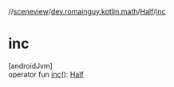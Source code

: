 //[sceneview](../../../index.md)/[dev.romainguy.kotlin.math](../index.md)/[Half](index.md)/[inc](inc.md)

# inc

[androidJvm]\
operator fun [inc](inc.md)(): [Half](index.md)
